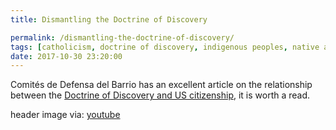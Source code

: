 ```yaml
---
title: Dismantling the Doctrine of Discovery

permalink: /dismantling-the-doctrine-of-discovery/
tags: [catholicism, doctrine of discovery, indigenous peoples, native americans]
date: 2017-10-30 23:20:00
---
```

Comités de Defensa del Barrio has an excellent article on the relationship between the [Doctrine of Discovery and US citizenship](https://cdb-tonatierra.blogspot.com/2013/07/dismantling-us-citizenship-and.html), it is worth a read.  



header image via: [youtube](https://www.youtube.com/watch?v=G1VrzoaLahs)
